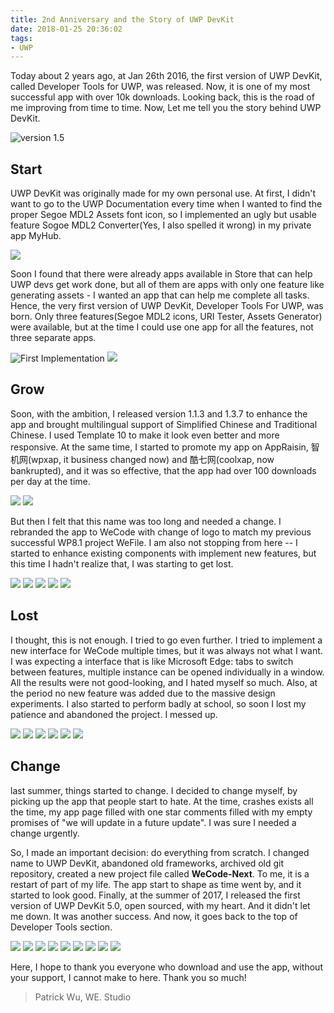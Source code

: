 ```yaml
---
title: 2nd Anniversary and the Story of UWP DevKit
date: 2018-01-25 20:36:02
tags:
- UWP
---
```

Today about 2 years ago, at Jan 26th 2016, the first version of UWP DevKit, called Developer Tools for UWP, was released. Now, it is one of my most successful app with over 10k downloads. Looking back, this is the road of me improving from time to time. Now, Let me tell you the story behind UWP DevKit.

![version 1.5](https://cdn.patrickwu.space/posts/dev/uwp-devkit/now.PNG)

<!--more-->

## Start

UWP DevKit was originally made for my own personal use. At first, I didn't want to go to the UWP Documentation every time when I wanted to find the proper Segoe MDL2 Assets font icon, so I implemented an ugly but usable feature Sogoe MDL2 Converter(Yes, I also spelled it wrong) in my private app MyHub. 

![](https://cdn.patrickwu.space/posts/dev/uwp-devkit/000-idea.png)

Soon I found that there were already apps available in Store that can help UWP devs get work done, but all of them are apps with only one feature like generating assets - I wanted an app that can help me complete all tasks. Hence, the very first version of UWP DevKit, Developer Tools For UWP, was born. Only three features(Segoe MDL2 icons, URI Tester, Assets Generator) were available, but at the time I could use one app for all the features, not three separate apps.

![First Implementation](https://cdn.patrickwu.space/posts/dev/uwp-devkit/100-1.png)
![](https://cdn.patrickwu.space/posts/dev/uwp-devkit/100-2.png)

## Grow

Soon, with the ambition, I released version 1.1.3 and 1.3.7 to enhance the app and brought multilingual support of Simplified Chinese and Traditional Chinese. I used Template 10 to make it look even better and more responsive. At the same time, I started to promote my app on AppRaisin, 智机网(wpxap, it business changed now) and 酷七网(coolxap, now bankrupted), and it was so effective, that the app had over 100 downloads per day at the time. 

![](https://cdn.patrickwu.space/posts/dev/uwp-devkit/113.png)
![](https://cdn.patrickwu.space/posts/dev/uwp-devkit/137.png)

But then I felt that this name was too long and needed a change. I rebranded the app to WeCode with change of logo to match my previous successful WP8.1 project WeFile. I am also not stopping from here -- I started to enhance existing components with implement new features, but this time I hadn't realize that, I was starting to get lost.

![](https://cdn.patrickwu.space/posts/dev/uwp-devkit/200-0-iconmaking.png)
![](https://cdn.patrickwu.space/posts/dev/uwp-devkit/200-1.png)
![](https://cdn.patrickwu.space/posts/dev/uwp-devkit/200-2.png)
![](https://cdn.patrickwu.space/posts/dev/uwp-devkit/220-1.png)
![](https://cdn.patrickwu.space/posts/dev/uwp-devkit/220-2.png)

## Lost

I thought, this is not enough. I tried to go even further. I tried to implement a new interface for WeCode multiple times, but it was always not what I want. I was expecting a interface that is like Microsoft Edge: tabs to switch between features, multiple instance can be opened individually in a window. All the results were not good-looking, and I hated myself so much. Also, at the period no new feature was added due to the massive design experiments. I also started to perform badly at school, so soon I lost my patience and abandoned the project. I messed up. 

![](https://cdn.patrickwu.space/posts/dev/uwp-devkit/300-0-early-trial-1.png)
![](https://cdn.patrickwu.space/posts/dev/uwp-devkit/300-0-early-trial-2.png)
![](https://cdn.patrickwu.space/posts/dev/uwp-devkit/300-1.png)
![](https://cdn.patrickwu.space/posts/dev/uwp-devkit/300-2.png)
![](https://cdn.patrickwu.space/posts/dev/uwp-devkit/300-3.png)
![](https://cdn.patrickwu.space/posts/dev/uwp-devkit/305-1.png)

## Change 

last summer, things started to change. I decided to change myself, by picking up the app that people start to hate. At the time, crashes exists all the time, my app page filled with one star comments filled with my empty promises of "we will update in a future update". I was sure I needed a change urgently. 

So, I made an important decision: do everything from scratch. I changed name to UWP DevKit, abandoned old frameworks, archived old git repository, created a new project file called **WeCode-Next**. To me, it is a restart of part of my life. The app start to shape as time went by, and it started to look good. Finally, at the summer of 2017, I released the first version of UWP DevKit 5.0, open sourced, with my heart. And it didn't let me down. It was another success. And now, it goes back to the top of Developer Tools section. 

![](https://cdn.patrickwu.space/posts/dev/uwp-devkit/500-1.png)
![](https://cdn.patrickwu.space/posts/dev/uwp-devkit/500-2.png)
![](https://cdn.patrickwu.space/posts/dev/uwp-devkit/500-3.png)
![](https://cdn.patrickwu.space/posts/dev/uwp-devkit/500-4.png)
![](https://cdn.patrickwu.space/posts/dev/uwp-devkit/500-5.png)
![](https://cdn.patrickwu.space/posts/dev/uwp-devkit/500-6.png)
![](https://cdn.patrickwu.space/posts/dev/uwp-devkit/500-7.png)
![](https://cdn.patrickwu.space/posts/dev/uwp-devkit/500-8.png)
![](https://cdn.patrickwu.space/posts/dev/uwp-devkit/500-9.png)

Here, I hope to thank you everyone who download and use the app, without your support, I cannot make to here. Thank you so much!

> Patrick Wu, WE. Studio
